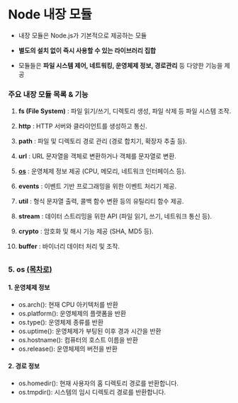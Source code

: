 # Node 내장 모듈

-  내장 모듈은 Node.js가 기본적으로 제공하는 모듈

-  **별도의 설치 없이 즉시 사용할 수 있는 라이브러리 집합**

-  모듈들은 **파일 시스템 제어, 네트워킹, 운영체제 정보, 경로관리** 등 다양한 기능을 제공

### 주요 내장 모듈 목록 & 기능

1. **fs (File System)** : 파일 읽기/쓰기, 디렉토리 생성, 파일 삭제 등 파일 시스템 조작.

2. **http** : HTTP 서버와 클라이언트를 생성하고 통신.

3. **path** : 파일 및 디렉토리 경로 관리 (경로 합치기, 확장자 추출 등).

4. **url** : URL 문자열을 객체로 변환하거나 객체를 문자열로 변환.

5. [**os**](#5-os-목차로) : 운영체제 정보 제공 (CPU, 메모리, 네트워크 인터페이스 등).

6. **events** : 이벤트 기반 프로그래밍을 위한 이벤트 처리기 제공.

7. **util** : 형식 문자열 출력, 콜백 함수 변환 등의 유틸리티 함수 제공.

8. **stream** : 데이터 스트리밍을 위한 API (파일 읽기, 쓰기, 네트워크 통신 등).

9. **crypto** : 암호화 및 해시 기능 제공 (SHA, MD5 등).

10.   **buffer** : 바이너리 데이터 처리 및 조작.

##

### 5. os [(목차로)](#주요-내장-모듈-목록--기능)

#### 1. **운영체제 정보**

-  os.arch(): 현재 CPU 아키텍처를 반환
-  os.platform(): 운영체제의 플랫폼을 반환
-  os.type(): 운영체제 종류를 반환
-  os.uptime(): 운영체제가 부팅된 이후 경과 시간을 반환
-  os.hostname(): 컴퓨터의 호스트 이름을 반환
-  os.release(): 운영체제의 버전을 반환

#### 2. 경로 정보

-  os.homedir(): 현재 사용자의 홈 디렉토리 경로를 반환합니다.
-  os.tmpdir(): 시스템의 임시 디렉토리 경로를 반환합니다.
